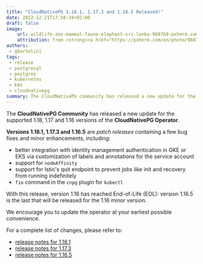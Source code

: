 ```yaml
---
title: "CloudNativePG 1.18.1, 1.17.3 and 1.16.5 Released!"
date: 2022-12-21T17:58:34+02:00
draft: false
image:
    url: wildlife-zoo-mammal-fauna-elephant-sri-lanka-988769-pxhere.com.jpg
    attribution: from <strong><a href="https://pxhere.com/en/photo/988769?utm_content=clipUser&utm_medium=referral&utm_source=pxhere">PxHere</a></strong>
authors:
 - gbartolini
tags:
 - release
 - postgresql
 - postgres
 - kubernetes
 - k8s
 - cloudnativepg
summary: The CloudNativePG community has released a new update for the supported 1.18, 1.17 and 1.16 versions of the CloudNativePG operator. Version 1.16 has reached End-of-Life (EOL).
---
```

The **CloudNativePG Community** has released a new update for the supported
1.18, 1.17 and 1.16 versions of the **CloudNativePG Operator**.

**Versions 1.18.1, 1.17.3 and 1.16.5** are *patch releases* containing a few
bug fixes and minor enhancements, including:

- better integration with identity management authentication in GKE or EKS via
  customization of labels and annotations for the service account
- support for `nodeAffinity`
- support for Istio's quit endpoint to prevent jobs like init and recovery from
  running indefinitely
- `fio` command in the `cnpg` plugin for `kubectl`

With this release, version 1.16 has reached End-of-Life (EOL): version 1.16.5
is the last that will be released for the 1.16 minor version.

We encourage you to update the operator at your earliest possible convenience.

For a complete list of changes, please refer to:

- [release notes for 1.18.1](https://cloudnative-pg.io/documentation/1.18/release_notes/v1.18/)
- [release notes for 1.17.3](https://cloudnative-pg.io/documentation/1.17/release_notes/v1.17/)
- [release notes for 1.16.5](https://cloudnative-pg.io/documentation/1.16/release_notes/v1.16/)

<!--
# About CloudNativePg

[CloudNativePG](https://cloudnative-pg.io) is an open source Kubernetes
Operator for PostgreSQL workloads that orchestrates the full life cycle of a
PostgreSQL cluster, from bootstrapping and configuration, through high
availability and connection routing, to backups and disaster recovery.
CloudNativePG relies on PostgreSQL’s native streaming replication to distribute
data across pods, nodes, and zones, using standard Kubernetes patterns.
Replicas can be scaled up and down in a Kubernetes native manner, and the
operator automatically and safely reconfigure replication as appropriate.
[CloudNativePG is a project originally created and supported by EDB](https://www.enterprisedb.com/products/cloud-native-postgresql-kubernetes-ha-clusters-k8s-containers-scalable).

-->
